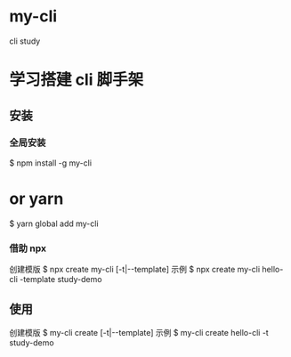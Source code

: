 # my-cli
cli study 
# 学习搭建 cli 脚手架

## 安装

### 全局安装

$ npm install -g my-cli

# or yarn

$ yarn global add my-cli

### 借助 npx

创建模版
$ npx create my-cli <name> [-t|--template]
示例
$ npx create my-cli hello-cli -template study-demo

## 使用

创建模版
$ my-cli create <name> [-t|--template]
示例
$ my-cli create hello-cli -t study-demo
